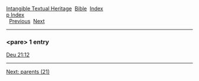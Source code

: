 [Intangible Textual Heritage](../../index)  [Bible](../index) 
[Index](index)   
[p Index](_p_)  
  [Previous](c08251)  [Next](c08253) 

------------------------------------------------------------------------

### &lt;pare&gt; 1 entry

[Deu 21:12](../kjv/deu021.htm#012)  

------------------------------------------------------------------------

[Next: parents (21)](c08253)
